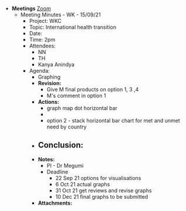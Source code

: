 - **Meetings** [Zoom ](https://gu-se.zoom.us/j/68182965770#success)
	- Meeting Minutes - WK - 15/09/21
		- Project: WKC
		- Topic: International health transition
		- Date:
		- Time: 2pm
		- Attendees:
			- NN
			- TH
			- Kanya Anindya
		- Agenda:
			- Graphing
			- **Revision:**
				- Give M final products on option 1, 3 ,4
				- M's comment in option 1
			- **Actions:**
				- graph map dot horizontal bar
				-
				- option 2 -  stack horizontal bar chart for met and unmet need by country
			- **Conclusion:**
				-
			- **Notes:**
				- PI - Dr Megumi
				- Deadline
					- 22 Sep 21 options for visualisations
					- 6 Oct 21 actual graphs
					- 31 Oct 21 get reviews and revise graphs
					- 10 Dec 21 final graphs to be submitted
			- **Attachments:**